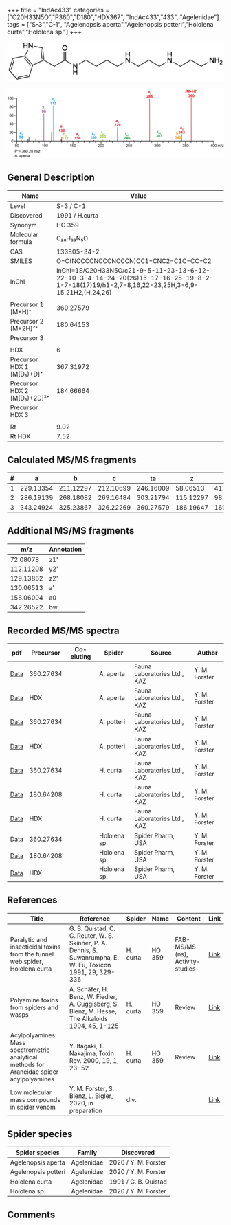 +++
title = "IndAc433"
categories = ["C20H33N5O","P360","D180","HDX367",
"IndAc433","433",
"Agelenidae"]
tags = ["S-3","C-1",
"Agelenopsis aperta","Agelenopsis potteri","Hololena curta","Hololena sp."]
+++

![](/img/IndAc433.png)

![](/img_MSMS/360_IndAc433_Aa.png?classes=border)

## General Description

| Name                        | Value          |
|-----------------------------|----------------|
| Level                       | S-3 / C-1             |
| Discovered                  | 1991 / H.curta |
| Synonym                     | HO 359         |
| Molecular formula           | C₂₀H₃₃N₅O      |
| CAS                         | 133805-34-2    |
| SMILES | O=C(NCCCCNCCCNCCCN)CC1=CNC2=C1C=CC=C2  |
| InChI  | InChI=1S/C20H33N5O/c21-9-5-11-23-13-6-12-22-10-3-4-14-24-20(26)15-17-16-25-19-8-2-1-7-18(17)19/h1-2,7-8,16,22-23,25H,3-6,9-15,21H2,(H,24,26)  |
|                             |                |
| Precursor 1 [M+H]⁺          | 360.27579        |
| Precursor 2 [M+2H]²⁺        | 180.64153        |
| Precursor 3                 |                  |
|                             |                  |
| HDX                         | 6                |
| Precursor HDX 1 [M(D₆)+D]⁺   | 367.31972        |
| Precursor HDX 2 [M(D₆)+2D]²⁺ | 184.66664        |
| Precursor HDX 3             |                |
|                             |                |
| Rt                          | 9.02           |
| Rt HDX                      | 7.52           |

## Calculated MS/MS fragments

| # | a         | b         | c         | ta        | z         | y         | tz        |
|---|-----------|-----------|-----------|-----------|-----------|-----------|-----------|
| 1 | 229.13354 | 211.12297 | 212.10699 | 246.16009 | 58.06513 | 41.03858 | 75.09167 |
| 2 | 286.19139 | 268.18082 | 269.16484 | 303.21794 | 115.12297 | 98.09643 | 132.14952 |
| 3 | 343.24924 | 325.23867 | 326.22269 | 360.27579 | 186.19647 | 169.16993 | 203.22302 |

## Additional MS/MS fragments

| m/z       | Annotation |
|-----------|------------|
| 72.08078  | z1'        |
| 112.11208 | y2'        |
| 129.13862 | z2'        |
| 130.06513 | a'         |
| 158.06004 | a0         |
| 342.26522 | bw         |

## Recorded MS/MS spectra

| pdf                                           | Precursor | Co-eluting | Spider    | Source                       | Author        |
|-----------------------------------------------|-----------|------------|-----------|------------------------------|---------------|
| [Data](/pdf/A-aperta/360_IndAc433_Aa.pdf)     | 360.27634 |            | A. aperta | Fauna Laboratories Ltd., KAZ | Y. M. Forster |
| [Data](/pdf/A-aperta/360_IndAc433_Aa_HDX.pdf) | HDX       |            | A. aperta | Fauna Laboratories Ltd., KAZ | Y. M. Forster |
| [Data](/pdf/A-potteri/360_IndAc433_Ap.pdf) | 360.27634 |           | A. potteri | Fauna Laboratories Ltd., KAZ | Y. M. Forster |
| [Data](/pdf/A-potteri/360_IndAc433_Ap_HDX.pdf) | HDX |           | A. potteri | Fauna Laboratories Ltd., KAZ | Y. M. Forster |
| [Data](/pdf/H-curta/360_IndAc433_Hc.pdf) | 360.27634 |           | H. curta | Fauna Laboratories Ltd., KAZ | Y. M. Forster |
| [Data](/pdf/H-curta/360_IndAc433_Hc_2.pdf) | 180.64208 |           | H. curta | Fauna Laboratories Ltd., KAZ | Y. M. Forster |
| [Data](/pdf/H-curta/360_IndAc433_Hc_HDX.pdf) | HDX |           | H. curta | Fauna Laboratories Ltd., KAZ | Y. M. Forster |
| [Data](/pdf/Hololena-sp/360_IndAc433_Ho-sp.pdf) | 360.27634 |           | Hololena sp. | Spider Pharm, USA | Y. M. Forster |
| [Data](/pdf/Hololena-sp/360_IndAc433_Ho-sp_2.pdf) | 180.64208 |           | Hololena sp. | Spider Pharm, USA | Y. M. Forster |
| [Data](/pdf/Hololena-sp/360_IndAc433_Ho-sp_HDX.pdf) | HDX |           | Hololena sp. | Spider Pharm, USA | Y. M. Forster |

## References

| Title  | Reference | Spider | Name | Content | Link |
|--------|-----------|--------|------|---------|------|
| Paralytic and insecticidal toxins from the funnel web spider, Hololena curta | G. B. Quistad, C. C. Reuter, W. S. Skinner, P. A. Dennis, S. Suwanrumpha, E. W. Fu, Toxicon 1991, 29, 329-336 | H. curta | HO 359 | FAB-MS/MS (ns), Activity-studies | [Link](https://doi.org/10.1016/0041-0101(91)90286-Z)    |
| Polyamine toxins from spiders and wasps  | A. Schäfer, H. Benz, W. Fiedler, A. Guggisberg, S. Bienz, M. Hesse, The Alkaloids 1994, 45, 1-125 | H. curta | HO 359 | Review | [Link](https://doi.org/10.1016/S0099-9598(08)60276-X) |
| Acylpolyamines: Mass spectrometric analytical methods for Araneidae spider acylpolyamines  | Y. Itagaki, T. Nakajima, Toxin Rev. 2000, 19, 1, 23-52 | H. curta | HO 359 | Review | [Link](https://doi.org/10.1081/TXR-100100314) |
| Low molecular mass compounds in spider venom      | Y. M. Forster, S. Bienz, L. Bigler, 2020, in preparation          | div.       |   |   | [Link](unknown) |

## Spider species

| Spider species     | Family     | Discovered           |
|--------------------|------------|----------------------|
| Agelenopsis aperta | Agelenidae | 2020 / Y. M. Forster |
| Agelenopsis potteri | Agelenidae | 2020 / Y. M. Forster |
| Hololena curta     | Agelenidae | 1991 / G. B. Quistad |
| Hololena sp. | Agelenidae | 2020 / Y. M. Forster |

## Comments